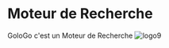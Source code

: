 # Moteur de Recherche
GoloGo c'est un Moteur de Recherche ![logo9](https://user-images.githubusercontent.com/80910395/201527050-1c1be8a0-1cb2-4775-999d-b3f73c7e8374.png)
